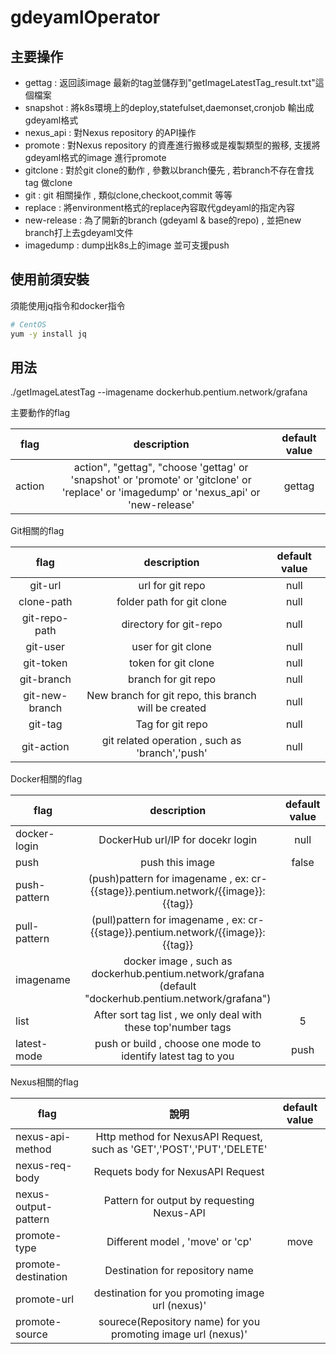 # gdeyamlOperator

## 主要操作

- gettag : 返回該image 最新的tag並儲存到"getImageLatestTag_result.txt"這個檔案
- snapshot : 將k8s環境上的deploy,statefulset,daemonset,cronjob 輸出成gdeyaml格式
- nexus_api : 對Nexus repository 的API操作
- promote : 對Nexus repository 的資產進行搬移或是複製類型的搬移, 支援將gdeyaml格式的image 進行promote
- gitclone : 對於git clone的動作 , 參數以branch優先 , 若branch不存在會找tag 做clone
- git : git 相關操作 , 類似clone,checkoot,commit 等等
- replace : 將environment格式的replace內容取代gdeyaml的指定內容
- new-release : 為了開新的branch (gdeyaml & base的repo) , 並把new branch打上去gdeyaml文件
- imagedump : dump出k8s上的image 並可支援push

## 使用前須安裝

須能使用jq指令和docker指令

```sh
# CentOS
yum -y install jq
```

## 用法

./getImageLatestTag --imagename dockerhub.pentium.network/grafana

主要動作的flag

|  flag  |                                                               description                                                                | default value |
| :----: | :--------------------------------------------------------------------------------------------------------------------------------------: | :-----------: |
| action | action", "gettag", "choose 'gettag' or 'snapshot' or 'promote' or 'gitclone' or 'replace' or 'imagedump' or 'nexus_api' or 'new-release' |    gettag     |

Git相關的flag

|      flag      |                     description                      | default value |
| :------------: | :--------------------------------------------------: | :-----------: |
|    git-url     |                   url for git repo                   |     null      |
|   clone-path   |              folder path for git clone               |     null      |
| git-repo-path  |                directory for git-repo                |     null      |
|    git-user    |                  user for git clone                  |     null      |
|   git-token    |                 token for git clone                  |     null      |
|   git-branch   |                 branch for git repo                  |     null      |
| git-new-branch | New branch for git repo, this branch will be created |     null      |
|    git-tag     |                   Tag for git repo                   |     null      |
|   git-action   |   git related operation , such as 'branch','push'    |     null      |

Docker相關的flag

| flag         |                                              description                                               | default value |
| ------------ | :----------------------------------------------------------------------------------------------------: | :-----------: |
| docker-login |                                   DockerHub url/IP for docekr login                                    |     null      |
| push         |                                            push this image                                             |     false     |
| push-pattern |            (push)pattern for imagename , ex: cr-{{stage}}.pentium.network/{{image}}:{{tag}}            |               |
| pull-pattern |            (pull)pattern for imagename , ex: cr-{{stage}}.pentium.network/{{image}}:{{tag}}            |               |
| imagename    | docker image , such as dockerhub.pentium.network/grafana (default "dockerhub.pentium.network/grafana") |               |
| list         |                     After sort tag list , we only deal with these top'number tags                      |       5       |
| latest-mode  |                     push or build , choose one mode to identify latest tag to you                      |     push      |

Nexus相關的flag

| flag                 |                                 說明                                  | default value |
| -------------------- | :-------------------------------------------------------------------: | :-----------: |
| nexus-api-method     | Http method for NexusAPI Request, such as 'GET','POST','PUT','DELETE' |               |
| nexus-req-body       |                   Requets body for NexusAPI Request                   |               |
| nexus-output-pattern |              Pattern for output by requesting Nexus-API               |               |
| promote-type         |                   Different model , 'move' or 'cp'                    |     move      |
| promote-destination  |                    Destination for repository name                    |               |
| promote-url          |           destination for you promoting image url (nexus)'            |               |
| promote-source       |     sourece(Repository name) for you promoting image url (nexus)'     |               |
